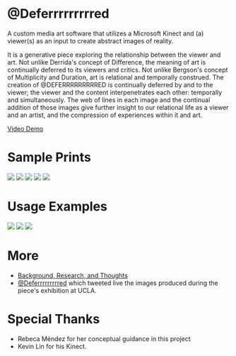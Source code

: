 # @Deferrrrrrrrred
A custom media art software that utilizes a Microsoft Kinect and (a) viewer(s) as an input to create abstract images of reality.

It is a generative piece exploring the relationship between the viewer and art. Not unlike Derrida's concept of Difference, the meaning of art is continually deferred to its viewers and critics. Not unlike Bergson's concept of Multiplicity and Duration, art is relational and temporally construed. The creation of @DEFERRRRRRRRRED is continually deferred by and to the viewer; the viewer and the content interpenetrates each other: temporally and simultaneously. The web of lines in each image and the continual addition of those images give further insight to our relational life as a viewer and an artist, and the compression of experiences within it and art.

[Video Demo](https://vimeo.com/134574224)

# Sample Prints
![](http://jssolichin.com/blog/wp-content/uploads/2015/06/Screen-Shot-2015-06-11-at-10.48.24-AM.png)
![](http://jssolichin.com/blog/wp-content/uploads/2015/06/Screen-Shot-2015-06-11-at-10.48.52-AM.png)
![](http://jssolichin.com/blog/wp-content/uploads/2015/06/Screen-Shot-2015-06-11-at-10.49.31-AM.png)
![](http://jssolichin.com/blog/wp-content/uploads/2015/06/Screen-Shot-2015-06-11-at-10.49.42-AM.png)
![](http://jssolichin.com/blog/wp-content/uploads/2015/06/Screen-Shot-2015-06-11-at-10.49.09-AM.png)

# Usage Examples
![](http://jssolichin.com/blog/wp-content/uploads/2015/06/IMG_1995.jpg)
![](http://jssolichin.com/blog/wp-content/uploads/2015/06/IMG_7871.jpg)
![](http://jssolichin.com/blog/wp-content/uploads/2015/06/IMG_7910.jpg)

# More
* [Background, Research, and Thoughts](http://jssolichin.com/deferrrrrrrrred/)
* [@Deferrrrrrrrred](https://twitter.com/deferrrrrrrrred) which tweeted live the images produced during the piece's exhibition at UCLA. 

# Special Thanks
* Rebeca Méndez for her conceptual guidance in this project
* Kevin Lin for his Kinect. 
